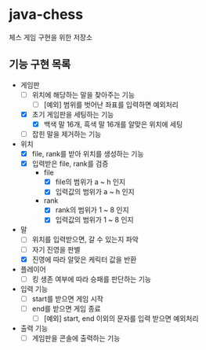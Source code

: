 # java-chess
체스 게임 구현을 위한 저장소

## 기능 구현 목록
- 게임판
  - [ ] 위치에 해당하는 말을 찾아주는 기능
    - [ ] [예외] 범위를 벗어난 좌표를 입력하면 예외처리
  - [x] 초기 게임판을 세팅하는 기능
    - [x] 백색 말 16개, 흑색 말 16개를 알맞은 위치에 세팅
  - [ ] 잡힌 말을 제거하는 기능
    
- 위치
  - [x] file, rank를 받아 위치를 생성하는 기능
  - [x] 입력받은 file, rank를 검증
    - file
      - [x] file의 범위가 a ~ h 인지
      - [x] 입력값의 범위가 a ~ h 인지
    - rank  
      - [x] rank의 범위가 1 ~ 8 인지
      - [x] 입력값의 범위가 1 ~ 8 인지

- 말
  - [ ] 위치를 입력받으면, 갈 수 있는지 파악
  - [ ] 자기 진영을 판별 
  - [x] 진영에 따라 알맞은 케릭터 값을 반환
    
- 플레이어
  - [ ] 킹 생존 여부에 따라 승패를 판단하는 기능

- 입력 기능
  - [ ] start를 받으면 게임 시작
  - [ ] end를 받으면 게임 종료
    - [ ] [예외] start, end 이외의 문자를 입력 받으면 예외처리

- 출력 기능
  - [ ] 게임판을 콘솔에 출력하는 기능